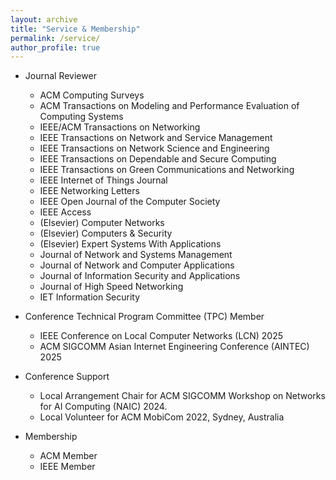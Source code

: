 ```yaml
---
layout: archive
title: "Service & Membership"
permalink: /service/
author_profile: true
---
```


<!-- {% include base_path %}


{% for post in site.portfolio %}
  {% include archive-single.html %}
{% endfor %}

 -->

* Journal Reviewer
  * ACM Computing Surveys
  * ACM Transactions on Modeling and Performance Evaluation of Computing Systems
  * IEEE/ACM Transactions on Networking
  * IEEE Transactions on Network and Service Management
  * IEEE Transactions on Network Science and Engineering
  * IEEE Transactions on Dependable and Secure Computing
  * IEEE Transactions on Green Communications and Networking
  * IEEE Internet of Things Journal
  * IEEE Networking Letters
  * IEEE Open Journal of the Computer Society
  * IEEE Access
  * (Elsevier) Computer Networks 
  * (Elsevier) Computers & Security
  * (Elsevier) Expert Systems With Applications
  * Journal of Network and Systems Management
  * Journal of Network and Computer Applications
  * Journal of Information Security and Applications
  * Journal of High Speed Networking
  * IET Information Security

* Conference Technical Program Committee (TPC) Member
  * IEEE Conference on Local Computer Networks (LCN) 2025
  * ACM SIGCOMM Asian Internet Engineering Conference (AINTEC) 2025

* Conference Support
  * Local Arrangement Chair for ACM SIGCOMM Workshop on Networks for AI Computing (NAIC) 2024.
  * Local Volunteer for ACM MobiCom 2022, Sydney, Australia

* Membership
  * ACM Member
  * IEEE Member